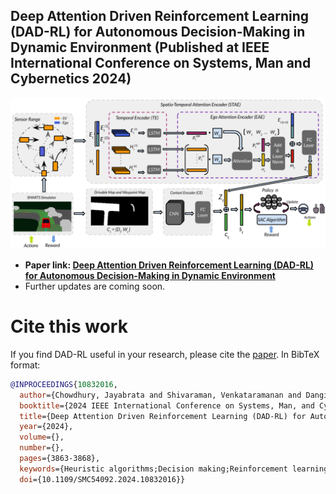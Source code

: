 ## Deep Attention Driven Reinforcement Learning (DAD-RL) for Autonomous Decision-Making in Dynamic Environment (Published at IEEE International Conference on Systems, Man and Cybernetics 2024)
![DAD-RL](./Images/DAD_RL_SMC2024.png)
- **Paper link: [Deep Attention Driven Reinforcement Learning (DAD-RL) for Autonomous Decision-Making in Dynamic Environment](https://arxiv.org/abs/2407.08932)**
- Further updates are coming soon.
# Cite this work
If you find DAD-RL useful in your research, please cite the [paper](https://arxiv.org/abs/2407.08932). In BibTeX format:

```bibtex
@INPROCEEDINGS{10832016,
  author={Chowdhury, Jayabrata and Shivaraman, Venkataramanan and Dangi, Sumit and Sundaram, Suresh and Sujit, P B},
  booktitle={2024 IEEE International Conference on Systems, Man, and Cybernetics (SMC)}, 
  title={Deep Attention Driven Reinforcement Learning (DAD-RL) for Autonomous Decision-Making in Dynamic Environment}, 
  year={2024},
  volume={},
  number={},
  pages={3863-3868},
  keywords={Heuristic algorithms;Decision making;Reinforcement learning;Transformers;Feature extraction;Encoding;Spatiotemporal phenomena;Trajectory;Safety;Vehicle dynamics},
  doi={10.1109/SMC54092.2024.10832016}}
